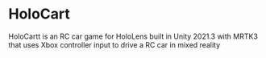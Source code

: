 # HoloCart
HoloCartt is an RC car game for HoloLens built in Unity 2021.3 with MRTK3 that uses Xbox controller input to drive a RC car in mixed reality
